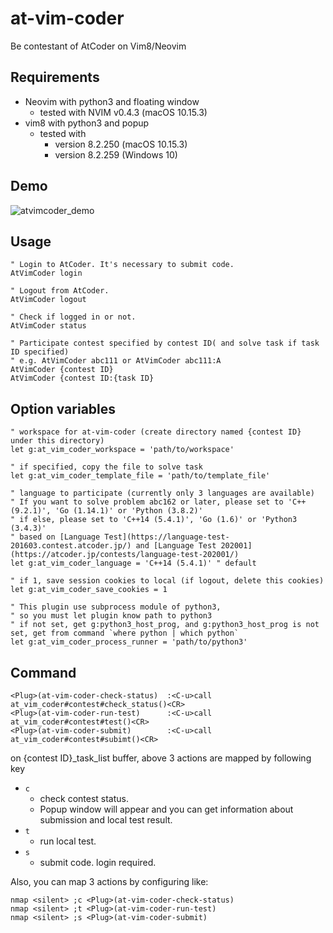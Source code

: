 # at-vim-coder
Be contestant of AtCoder on Vim8/Neovim

## Requirements
- Neovim with python3 and floating window
  - tested with NVIM v0.4.3 (macOS 10.15.3)
- vim8 with python3 and popup
  - tested with
    - version 8.2.250 (macOS 10.15.3)
    - version 8.2.259 (Windows 10)

## Demo
![atvimcoder_demo](https://user-images.githubusercontent.com/46083154/76198792-0d585100-6232-11ea-9e8b-e89e5531983a.gif)

## Usage
```vim
" Login to AtCoder. It's necessary to submit code.
AtVimCoder login

" Logout from AtCoder.
AtVimCoder logout

" Check if logged in or not.
AtVimCoder status

" Participate contest specified by contest ID( and solve task if task ID specified)
" e.g. AtVimCoder abc111 or AtVimCoder abc111:A
AtVimCoder {contest ID}
AtVimCoder {contest ID:{task ID}
```

## Option variables
```vim
" workspace for at-vim-coder (create directory named {contest ID} under this directory)
let g:at_vim_coder_workspace = 'path/to/workspace'

" if specified, copy the file to solve task
let g:at_vim_coder_template_file = 'path/to/template_file'

" language to participate (currently only 3 languages are available)
" If you want to solve problem abc162 or later, please set to 'C++ (9.2.1)', 'Go (1.14.1)' or 'Python (3.8.2)'
" if else, please set to 'C++14 (5.4.1)', 'Go (1.6)' or 'Python3 (3.4.3)'
" based on [Language Test](https://language-test-201603.contest.atcoder.jp/) and [Language Test 202001](https://atcoder.jp/contests/language-test-202001/)
let g:at_vim_coder_language = 'C++14 (5.4.1)' " default

" if 1, save session cookies to local (if logout, delete this cookies)
let g:at_vim_coder_save_cookies = 1

" This plugin use subprocess module of python3,
" so you must let plugin know path to python3
" if not set, get g:python3_host_prog, and g:python3_host_prog is not set, get from command `where python | which python`
let g:at_vim_coder_process_runner = 'path/to/python3'
```

## Command
```vim
<Plug>(at-vim-coder-check-status)  :<C-u>call at_vim_coder#contest#check_status()<CR>
<Plug>(at-vim-coder-run-test)      :<C-u>call at_vim_coder#contest#test()<CR>
<Plug>(at-vim-coder-submit)        :<C-u>call at_vim_coder#contest#subimt()<CR>
```

on {contest ID}_task_list buffer, above 3 actions are mapped by following key
- `c`
  - check contest status.
  - Popup window will appear and you can get information about submission and local test result.
- `t`
  - run local test.
- `s`
  - submit code. login required.

Also, you can map 3 actions by configuring like:
```vim
nmap <silent> ;c <Plug>(at-vim-coder-check-status)
nmap <silent> ;t <Plug>(at-vim-coder-run-test)
nmap <silent> ;s <Plug>(at-vim-coder-submit)
```
